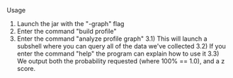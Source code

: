 Usage

1) Launch the jar with the "-graph" flag
2) Enter the command "build profile"
3) Enter the command "analyze profile graph"
3.1) This will launch a subshell where you can query all of the data we've collected
3.2) If you enter the command "help" the program can explain how to use it
3.3) We output both the probability requested (where 100% == 1.0), and a z score.


